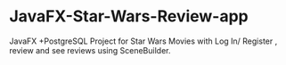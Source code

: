 # JavaFX-Star-Wars-Review-app
JavaFX +PostgreSQL Project for Star Wars Movies with Log In/ Register , review and see reviews using SceneBuilder.

